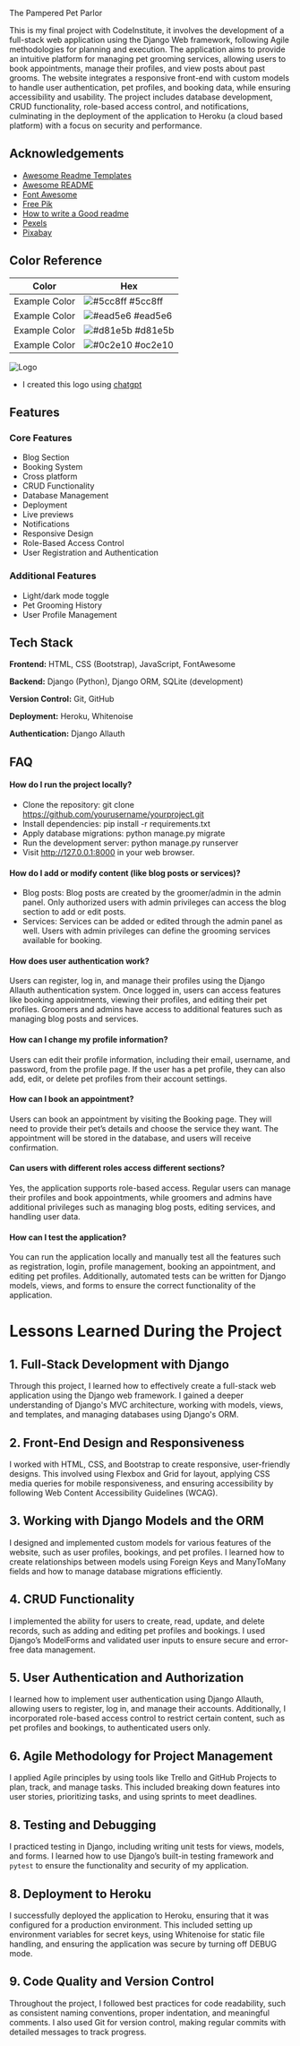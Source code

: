 
The Pampered Pet Parlor

This is my final project with CodeInstitute, it involves the development of a full-stack web application using the Django Web framework, following Agile methodologies for planning and execution. The application aims to provide an intuitive platform for managing pet grooming services, allowing users to book appointments, manage their profiles, and view posts about past grooms. The website integrates a responsive front-end with custom models to handle user authentication, pet profiles, and booking data, while ensuring accessibility and usability. The project includes database development, CRUD functionality, role-based access control, and notifications, culminating in the deployment of the application to Heroku (a cloud based platform) with a focus on security and performance.



## Acknowledgements

 - [Awesome Readme Templates](https://awesomeopensource.com/project/elangosundar/awesome-README-templates)
 - [Awesome README](https://github.com/matiassingers/awesome-readme)
 - [Font Awesome](https://fontawesome.com/)
- [Free Pik](https://www.freepik.com/)
 - [How to write a Good readme](https://bulldogjob.com/news/449-how-to-write-a-good-readme-for-your-github-project)
- [Pexels](https://www.pexels.com/)
- [Pixabay](https://pixabay.com/)

## Color Reference

| Color             | Hex                                                                |
| ----------------- | ------------------------------------------------------------------ |
| Example Color | ![#5cc8ff](https://via.placeholder.com/10/5cc8ff?text=+) #5cc8ff |
| Example Color | ![#ead5e6](https://via.placeholder.com/10/ead5e6?text=+) #ead5e6 |
| Example Color | ![#d81e5b](https://via.placeholder.com/10/d81e5b?text=+) #d81e5b |
| Example Color | ![#0c2e10](https://via.placeholder.com/10/0c2e10?text=+) #oc2e10 |


![Logo](staticfiles/images/logo1-fotor-2025010215655.png)
- I created this logo using [chatgpt](https://chatgpt.com/)


## Features

### Core Features 
- Blog Section
- Booking System
- Cross platform
- CRUD Functionality
- Database Management
- Deployment 
- Live previews
- Notifications
- Responsive Design
- Role-Based Access Control
- User Registration and Authentication

### Additional Features 
- Light/dark mode toggle
- Pet Grooming History
- User Profile Management







## Tech Stack

**Frontend:** HTML, CSS (Bootstrap), JavaScript, FontAwesome

**Backend:** Django (Python), Django ORM, SQLite (development)

**Version Control:** Git, GitHub

**Deployment:** Heroku, Whitenoise

**Authentication:** Django Allauth


## FAQ

#### How do I run the project locally?

- Clone the repository: git clone https://github.com/yourusername/yourproject.git
- Install dependencies: pip install -r requirements.txt
- Apply database migrations: python manage.py migrate
- Run the development server: python manage.py runserver
- Visit http://127.0.0.1:8000 in your web browser.


#### How do I add or modify content (like blog posts or services)?

- Blog posts: Blog posts are created by the groomer/admin in the admin panel. Only authorized users with admin privileges can access the blog section to add or edit posts.
- Services: Services can be added or edited through the admin panel as well. Users with admin privileges can define the grooming services available for booking.

#### How does user authentication work?
Users can register, log in, and manage their profiles using the Django Allauth authentication system. Once logged in, users can access features like booking appointments, viewing their profiles, and editing their pet profiles. Groomers and admins have access to additional features such as managing blog posts and services.

#### How can I change my profile information?
Users can edit their profile information, including their email, username, and password, from the profile page. If the user has a pet profile, they can also add, edit, or delete pet profiles from their account settings.

#### How can I book an appointment?
Users can book an appointment by visiting the Booking page. They will need to provide their pet’s details and choose the service they want. The appointment will be stored in the database, and users will receive confirmation.

#### Can users with different roles access different sections?
Yes, the application supports role-based access. Regular users can manage their profiles and book appointments, while groomers and admins have additional privileges such as managing blog posts, editing services, and handling user data.

#### How can I test the application?
You can run the application locally and manually test all the features such as registration, login, profile management, booking an appointment, and editing pet profiles. Additionally, automated tests can be written for Django models, views, and forms to ensure the correct functionality of the application.





# Lessons Learned During the Project

## 1. Full-Stack Development with Django
Through this project, I learned how to effectively create a full-stack web application using the Django web framework. I gained a deeper understanding of Django's MVC architecture, working with models, views, and templates, and managing databases using Django's ORM.

## 2. Front-End Design and Responsiveness
I worked with HTML, CSS, and Bootstrap to create responsive, user-friendly designs. This involved using Flexbox and Grid for layout, applying CSS media queries for mobile responsiveness, and ensuring accessibility by following Web Content Accessibility Guidelines (WCAG).

## 3. Working with Django Models and the ORM
I designed and implemented custom models for various features of the website, such as user profiles, bookings, and pet profiles. I learned how to create relationships between models using Foreign Keys and ManyToMany fields and how to manage database migrations efficiently.

## 4. CRUD Functionality
I implemented the ability for users to create, read, update, and delete records, such as adding and editing pet profiles and bookings. I used Django’s ModelForms and validated user inputs to ensure secure and error-free data management.

## 5. User Authentication and Authorization
I learned how to implement user authentication using Django Allauth, allowing users to register, log in, and manage their accounts. Additionally, I incorporated role-based access control to restrict certain content, such as pet profiles and bookings, to authenticated users only.

## 6. Agile Methodology for Project Management
I applied Agile principles by using tools like Trello and GitHub Projects to plan, track, and manage tasks. This included breaking down features into user stories, prioritizing tasks, and using sprints to meet deadlines.

## 8. Testing and Debugging
I practiced testing in Django, including writing unit tests for views, models, and forms. I learned how to use Django’s built-in testing framework and `pytest` to ensure the functionality and security of my application.

## 8. Deployment to Heroku
I successfully deployed the application to Heroku, ensuring that it was configured for a production environment. This included setting up environment variables for secret keys, using Whitenoise for static file handling, and ensuring the application was secure by turning off DEBUG mode.

## 9. Code Quality and Version Control
Throughout the project, I followed best practices for code readability, such as consistent naming conventions, proper indentation, and meaningful comments. I also used Git for version control, making regular commits with detailed messages to track progress.


